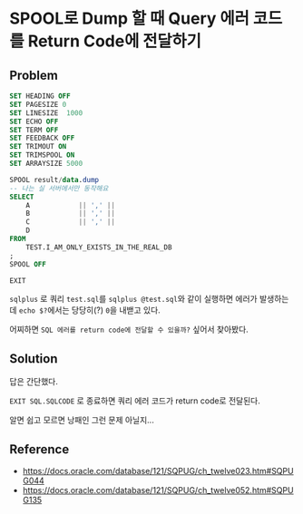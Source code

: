 # SPOOL로 Dump 할 때 Query 에러 코드를 Return Code에 전달하기

## Problem
```sql
SET HEADING OFF
SET PAGESIZE 0
SET LINESIZE  1000
SET ECHO OFF
SET TERM OFF
SET FEEDBACK OFF
SET TRIMOUT ON
SET TRIMSPOOL ON
SET ARRAYSIZE 5000

SPOOL result/data.dump
-- 나는 실 서버에서만 동작해요
SELECT
    A            || ',' ||
    B            || ',' ||
    C            || ',' ||
    D
FROM
    TEST.I_AM_ONLY_EXISTS_IN_THE_REAL_DB
;
SPOOL OFF

EXIT
```
`sqlplus` 로 쿼리 `test.sql`를 `sqlplus @test.sql`와 같이 실행하면 에러가 발생하는데 `echo $?`에서는 당당히(?) `0`을 내밷고 있다.

어찌하면 `SQL 에러를 return code에 전달할 수 있을까?` 싶어서 찾아봤다.

## Solution
답은 간단했다.

`EXIT SQL.SQLCODE` 로 종료하면 쿼리 에러 코드가 return code로 전달된다.

알면 쉽고 모르면 낭패인 그런 문제 아닐지...

## Reference
* https://docs.oracle.com/database/121/SQPUG/ch_twelve023.htm#SQPUG044
* https://docs.oracle.com/database/121/SQPUG/ch_twelve052.htm#SQPUG135